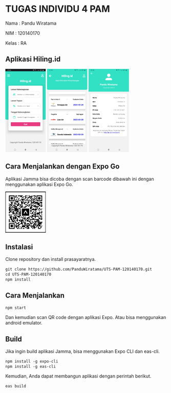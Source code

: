 # TUGAS INDIVIDU 4 PAM
Nama  : Pandu Wiratama

NIM   : 120140170

Kelas : RA
## Aplikasi Hiling.id

<img src=https://github.com/PanduWiratama/PAM-22-23/blob/main/TugasIndividu4/ss/ss2.jpg width=25% height=25%> <img src=https://github.com/PanduWiratama/PAM-22-23/blob/main/TugasIndividu4/ss/ss1.jpg width=25% height=25%> <img src=https://github.com/PanduWiratama/PAM-22-23/blob/main/TugasIndividu4/ss/ss3.jpg width=25% height=25%>

## Cara Menjalankan dengan Expo Go
Aplikasi Jamma bisa dicoba dengan scan barcode dibawah ini dengan menggunakan aplikasi Expo Go.

<img src=https://github.com/PanduWiratama/UTS-PAM-120140170/blob/master/assets/Barcode.jpeg width=25% height=25%>

## Instalasi
Clone repository dan install prasayaratnya.
```
git clone https://github.com/PanduWiratama/UTS-PAM-120140170.git
cd UTS-PAM-120140170
npm install
```
## Cara Menjalankan
```
npm start
```
Dan kemudian scan QR code dengan aplikasi Expo.
Atau bisa menggunakan android emulator.
## Build
Jika ingin build aplikasi Jamma, bisa menggunakan Expo CLI dan eas-cli.
```
npm install -g expo-cli
npm install -g eas-cli
```
Kemudian, Anda dapat membangun aplikasi dengan perintah berikut.
```
eas build
```

